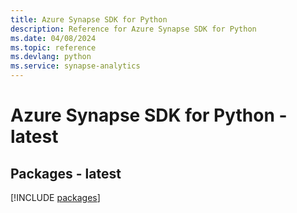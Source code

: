 ```yaml
---
title: Azure Synapse SDK for Python
description: Reference for Azure Synapse SDK for Python
ms.date: 04/08/2024
ms.topic: reference
ms.devlang: python
ms.service: synapse-analytics
---
```

# Azure Synapse SDK for Python - latest
## Packages - latest
[!INCLUDE [packages](synapse-index.md)]
